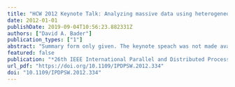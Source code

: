 ```yaml
---
title: "HCW 2012 Keynote Talk: Analyzing massive data using heterogeneous computing"
date: 2012-01-01
publishDate: 2019-09-04T10:56:23.882331Z
authors: ["David A. Bader"]
publication_types: ["1"]
abstract: "Summary form only given. The keynote speach was not made available for publication as part of the conference proceedings. Only a professional biography of the speaker is presented."
featured: false
publication: "*26th IEEE International Parallel and Distributed Processing Symposium Workshops & PhD Forum, IPDPS 2012, Shanghai, China, May 21-25, 2012*"
url_pdf: "https://doi.org/10.1109/IPDPSW.2012.334"
doi: "10.1109/IPDPSW.2012.334"
---
```


